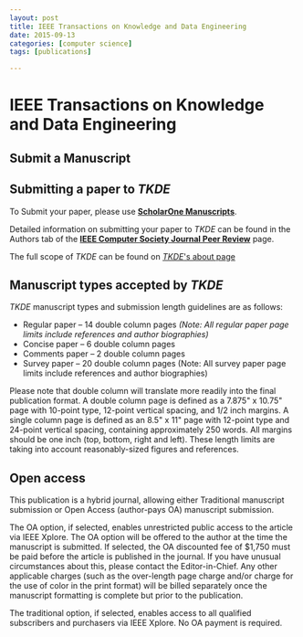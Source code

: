 ```yaml
---
layout: post
title: IEEE Transactions on Knowledge and Data Engineering
date: 2015-09-13
categories: [computer science]
tags: [publications]

---
```



# IEEE Transactions on Knowledge and Data Engineering

## Submit a Manuscript

## Submitting a paper to *TKDE*

To Submit your paper, please use **[ScholarOne
Manuscripts](https://mc.manuscriptcentral.com/tkde-cs)**.

Detailed information on submitting your paper to *TKDE* can be found in
the Authors tab of the **[IEEE Computer Society Journal Peer
Review](/web/peer-review/journals)** page.

The full scope of *TKDE* can be found on [*TKDE*'s about
page](/web/tkde/about)

## Manuscript types accepted by *TKDE*

*TKDE* manuscript types and submission length guidelines are as follows:

-   Regular paper – 14 double column pages *(Note: All regular paper
    page limits include references and author biographies)*
-   Concise paper – 6 double column pages
-   Comments paper – 2 double column pages
-   Survey paper – 20 double column pages (Note: All survey paper page
    limits include references and author biographies)

Please note that double column will translate more readily into the
final publication format. A double column page is defined as a 7.875" x
10.75" page with 10-point type, 12-point vertical spacing, and 1/2 inch
margins. A single column page is defined as an 8.5" x 11" page with
12-point type and 24-point vertical spacing, containing approximately
250 words. All margins should be one inch (top, bottom, right and left).
These length limits are taking into account reasonably-sized figures and
references.

## Open access

This publication is a hybrid journal, allowing either Traditional
manuscript submission or Open Access (author-pays OA) manuscript
submission.

The OA option, if selected, enables unrestricted public access to the
article via IEEE Xplore. The OA option will be offered to the author at
the time the manuscript is submitted. If selected, the OA discounted fee
of \$1,750 must be paid before the article is published in the journal.
If you have unusual circumstances about this, please contact the
Editor-in-Chief. Any other applicable charges (such as the over-length
page charge and/or charge for the use of color in the print format) will
be billed separately once the manuscript formatting is complete but
prior to the publication.

The traditional option, if selected, enables access to all qualified
subscribers and purchasers via IEEE Xplore. No OA payment is required.

